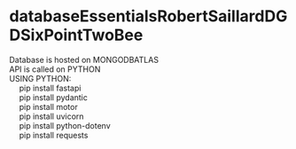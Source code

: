 # databaseEssentialsRobertSaillardDGDSixPointTwoBee

Database is hosted on MONGODBATLAS <br>
API is called on PYTHON <br>
USING PYTHON: <br>
&emsp; pip install fastapi<br>
&emsp; pip install pydantic<br>
&emsp; pip install motor<br>
&emsp; pip install uvicorn<br>
&emsp; pip install python-dotenv<br>
&emsp; pip install requests<br>
